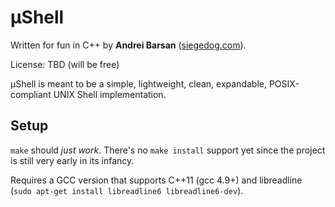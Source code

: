 µShell
======

Written for fun in C++ by **Andrei Barsan** ([siegedog.com](http://siegedog.com)).

License: TBD (will be free)

µShell is meant to be a simple, lightweight, clean, expandable, POSIX-compliant UNIX Shell implementation.

Setup
-----

`make` should *just work*.  There's no `make install` support yet since
the project is still very early in its infancy.

Requires a GCC version that supports C++11 (gcc 4.9+) and libreadline (`sudo apt-get install libreadline6 libreadline6-dev`).
